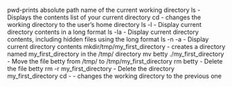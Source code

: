 
pwd-prints absolute path name of the current working directory
ls - Displays the contents list of your current directory
cd - changes the working directory to the user’s home directory
ls -l - Display current directory contents in a long format
ls -la - Display current directory contents, including hidden files using the long format
ls -n -a - Display current directory contents
mkdir/tmp/my_first_directory - creates a directory named my_first_directory in the /tmp/ directory
mv betty ./my_first_directory - Move the file betty from /tmp/ to /tmp/my_first_directory
rm betty - Delete the file betty
rm -r my_first_directory - Delete the directory my_first_directory
cd - - changes the working directory to the previous one
